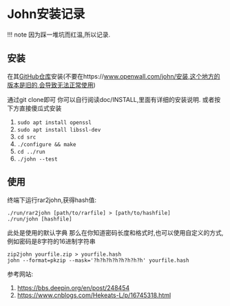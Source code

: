 # John安装记录

>
!!! note
    因为踩一堆坑而红温,所以记录.

## 安装

在其[GitHub仓库](https://github.com/openwall/john)安装(不要在https://www.openwall.com/john/安装,这个地方的版本是旧的,会导致无法正常使用)

通过git clone即可
你可以自行阅读doc/INSTALL,里面有详细的安装说明.
或者按下方直接傻瓜式安装

1. `sudo apt install openssl`
2. `sudo apt install libssl-dev`
3. `cd src`
4. `./configure && make`
5. `cd ../run`
6. `./john --test`

## 使用
终端下运行rar2john,获得hash值:

```shell
./run/rar2john [path/to/rarfile] > [path/to/hashfile]
./run/john [hashfile]
```
此处是使用的默认字典
那么在你知道密码长度和格式时,也可以使用自定义的方式,例如密码是8字符的16进制字符串
```shell
zip2john yourfile.zip > yourfile.hash
john --format=pkzip --mask='?h?h?h?h?h?h?h?h' yourfile.hash
```
参考网站:
1. https://bbs.deepin.org/en/post/248454
2. https://www.cnblogs.com/Hekeats-L/p/16745318.html

